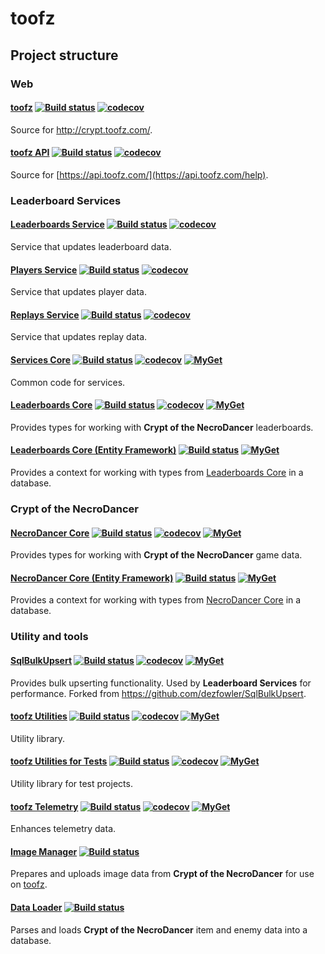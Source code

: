 # toofz

## Project structure

### Web

#### [toofz](https://github.com/leonard-thieu/crypt.toofz.com) [![Build status](https://ci.appveyor.com/api/projects/status/83e8eikypiri2lhi/branch/master?svg=true)](https://ci.appveyor.com/project/leonard-thieu/toofz-necrodancer-webclient/branch/master) [![codecov](https://codecov.io/gh/leonard-thieu/crypt.toofz.com/branch/master/graph/badge.svg)](https://codecov.io/gh/leonard-thieu/crypt.toofz.com)

Source for http://crypt.toofz.com/.

#### [toofz API](https://github.com/leonard-thieu/api.toofz.com) [![Build status](https://ci.appveyor.com/api/projects/status/2en9f6hcf72ujm9y/branch/master?svg=true)](https://ci.appveyor.com/project/leonard-thieu/toofz-necrodancer-web-api/branch/master) [![codecov](https://codecov.io/gh/leonard-thieu/api.toofz.com/branch/master/graph/badge.svg)](https://codecov.io/gh/leonard-thieu/api.toofz.com)

Source for [https://api.toofz.com/](https://api.toofz.com/help).

### Leaderboard Services

#### [Leaderboards Service](https://github.com/leonard-thieu/leaderboards-service) [![Build status](https://ci.appveyor.com/api/projects/status/77fd6okl8bc2ulkb/branch/master?svg=true)](https://ci.appveyor.com/project/leonard-thieu/leaderboards-service/branch/master) [![codecov](https://codecov.io/gh/leonard-thieu/leaderboards-service/branch/master/graph/badge.svg)](https://codecov.io/gh/leonard-thieu/leaderboards-service)

Service that updates leaderboard data.

#### [Players Service](https://github.com/leonard-thieu/players-service) [![Build status](https://ci.appveyor.com/api/projects/status/3udoy27b6tetostp/branch/master?svg=true)](https://ci.appveyor.com/project/leonard-thieu/players-service/branch/master) [![codecov](https://codecov.io/gh/leonard-thieu/players-service/branch/master/graph/badge.svg)](https://codecov.io/gh/leonard-thieu/players-service)

Service that updates player data.

#### [Replays Service](https://github.com/leonard-thieu/replays-service) [![Build status](https://ci.appveyor.com/api/projects/status/xeoko709p63qf3jb/branch/master?svg=true)](https://ci.appveyor.com/project/leonard-thieu/replays-service/branch/master) [![codecov](https://codecov.io/gh/leonard-thieu/replays-service/branch/master/graph/badge.svg)](https://codecov.io/gh/leonard-thieu/replays-service)

Service that updates replay data.

#### [Services Core](https://github.com/leonard-thieu/toofz-services-core) [![Build status](https://ci.appveyor.com/api/projects/status/ra5o1lcdc1hh3e29?svg=true)](https://ci.appveyor.com/project/leonard-thieu/toofz-necrodancer-leaderboards-services-common) [![codecov](https://codecov.io/gh/leonard-thieu/toofz-services-core/branch/master/graph/badge.svg)](https://codecov.io/gh/leonard-thieu/toofz-services-core) [![MyGet](https://img.shields.io/myget/toofz/v/toofz.Services.svg)](https://www.myget.org/feed/toofz/package/nuget/toofz.Services)

Common code for services.

#### [Leaderboards Core](https://github.com/leonard-thieu/toofz-necrodancer-leaderboards) [![Build status](https://ci.appveyor.com/api/projects/status/fhfu870220jgfm3l/branch/master?svg=true)](https://ci.appveyor.com/project/leonard-thieu/toofz-necrodancer-leaderboards/branch/master) [![codecov](https://codecov.io/gh/leonard-thieu/toofz-leaderboards-core/branch/master/graph/badge.svg)](https://codecov.io/gh/leonard-thieu/toofz-leaderboards-core) [![MyGet](https://img.shields.io/myget/toofz/v/toofz.NecroDancer.Leaderboards.svg)](https://www.myget.org/feed/toofz/package/nuget/toofz.NecroDancer.Leaderboards)

Provides types for working with **Crypt of the NecroDancer** leaderboards.

#### [Leaderboards Core (Entity Framework)](https://github.com/leonard-thieu/toofz-necrodancer-leaderboards-entityframework) [![Build status](https://ci.appveyor.com/api/projects/status/belqgh64mubwul1u/branch/master?svg=true)](https://ci.appveyor.com/project/leonard-thieu/toofz-necrodancer-leaderboards-entityframework/branch/master) [![MyGet](https://img.shields.io/myget/toofz/v/toofz.NecroDancer.Leaderboards.EntityFramework.svg)](https://www.myget.org/feed/toofz/package/nuget/toofz.NecroDancer.Leaderboards.EntityFramework)

Provides a context for working with types from [Leaderboards Core](https://github.com/leonard-thieu/toofz-leaderboards-core) in a database.

### Crypt of the NecroDancer

#### [NecroDancer Core](https://github.com/leonard-thieu/toofz-necrodancer-core) [![Build status](https://ci.appveyor.com/api/projects/status/de1vj801al1krlfa/branch/master?svg=true)](https://ci.appveyor.com/project/leonard-thieu/toofz-necrodancer-core/branch/master) [![codecov](https://codecov.io/gh/leonard-thieu/toofz-necrodancer-core/branch/master/graph/badge.svg)](https://codecov.io/gh/leonard-thieu/toofz-necrodancer-core) [![MyGet](https://img.shields.io/myget/toofz/v/toofz.NecroDancer.svg)](https://www.myget.org/feed/toofz/package/nuget/toofz.NecroDancer)

Provides types for working with **Crypt of the NecroDancer** game data.

#### [NecroDancer Core (Entity Framework)](https://github.com/leonard-thieu/toofz-necrodancer-entityframework) [![Build status](https://ci.appveyor.com/api/projects/status/cowbksjnikl2928m/branch/master?svg=true)](https://ci.appveyor.com/project/leonard-thieu/toofz-necrodancer-entityframework/branch/master) [![MyGet](https://img.shields.io/myget/toofz/v/toofz.NecroDancer.EntityFramework.svg)](https://www.myget.org/feed/toofz/package/nuget/toofz.NecroDancer.EntityFramework)

Provides a context for working with types from [NecroDancer Core](https://github.com/leonard-thieu/toofz-necrodancer-core) in a database.

### Utility and tools

#### [SqlBulkUpsert](https://github.com/leonard-thieu/SqlBulkUpsert) [![Build status](https://ci.appveyor.com/api/projects/status/q0r7259k9i1pky06/branch/master?svg=true)](https://ci.appveyor.com/project/leonard-thieu/sqlbulkupsert/branch/master) [![codecov](https://codecov.io/gh/leonard-thieu/SqlBulkUpsert/branch/master/graph/badge.svg)](https://codecov.io/gh/leonard-thieu/SqlBulkUpsert) [![MyGet](https://img.shields.io/myget/toofz/v/toofz.SqlBulkUpsert.svg)](https://www.myget.org/feed/toofz/package/nuget/toofz.SqlBulkUpsert)

Provides bulk upserting functionality. Used by **Leaderboard Services** for performance. Forked from https://github.com/dezfowler/SqlBulkUpsert.

#### [toofz Utilities](https://github.com/leonard-thieu/toofz) [![Build status](https://ci.appveyor.com/api/projects/status/b2w3cuq05d3udp00/branch/master?svg=true)](https://ci.appveyor.com/project/leonard-thieu/toofz/branch/master) [![codecov](https://codecov.io/gh/leonard-thieu/toofz/branch/master/graph/badge.svg)](https://codecov.io/gh/leonard-thieu/toofz) [![MyGet](https://img.shields.io/myget/toofz/v/toofz.svg)](https://www.myget.org/feed/toofz/package/nuget/toofz)

Utility library.

#### [toofz Utilities for Tests](https://github.com/leonard-thieu/toofz-testsshared) [![Build status](https://ci.appveyor.com/api/projects/status/5mrvq3c9shjkisgs/branch/master?svg=true)](https://ci.appveyor.com/project/leonard-thieu/toofz-testsshared/branch/master) [![codecov](https://codecov.io/gh/leonard-thieu/toofz-testsshared/branch/master/graph/badge.svg)](https://codecov.io/gh/leonard-thieu/toofz-testsshared) [![MyGet](https://img.shields.io/myget/toofz/v/toofz.TestsShared.svg)](https://www.myget.org/feed/toofz/package/nuget/toofz.TestsShared)

Utility library for test projects.

#### [toofz Telemetry](https://github.com/leonard-thieu/toofz-telemetry) [![Build status](https://ci.appveyor.com/api/projects/status/180jggt6xnfkyfht/branch/master?svg=true)](https://ci.appveyor.com/project/leonard-thieu/toofz-telemetry/branch/master) [![codecov](https://codecov.io/gh/leonard-thieu/toofz-telemetry/branch/master/graph/badge.svg)](https://codecov.io/gh/leonard-thieu/toofz-telemetry) [![MyGet](https://img.shields.io/myget/toofz/v/toofz.Telemetry.svg)](https://www.myget.org/feed/toofz/package/nuget/toofz.Telemetry)

Enhances telemetry data.

#### [Image Manager](https://github.com/leonard-thieu/toofz-necrodancer-imagemanager) [![Build status](https://ci.appveyor.com/api/projects/status/7o5ymk33junl322j/branch/master?svg=true)](https://ci.appveyor.com/project/leonard-thieu/toofz-necrodancer-imagemanager/branch/master)

Prepares and uploads image data from **Crypt of the NecroDancer** for use on [toofz](https://github.com/leonard-thieu/crypt.toofz.com).

#### [Data Loader](https://github.com/leonard-thieu/toofz-necrodancer-loaddata) [![Build status](https://ci.appveyor.com/api/projects/status/gpnh3cbvi2224wyh/branch/master?svg=true)](https://ci.appveyor.com/project/leonard-thieu/toofz-necrodancer-loaddata/branch/master)

Parses and loads **Crypt of the NecroDancer** item and enemy data into a database.
